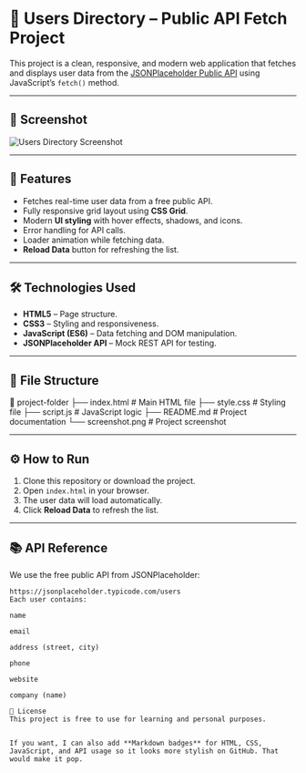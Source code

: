 # 📂 Users Directory – Public API Fetch Project

This project is a clean, responsive, and modern web application that fetches and displays user data from the [JSONPlaceholder Public API](https://jsonplaceholder.typicode.com/users) using JavaScript’s `fetch()` method.

---

## 📸 Screenshot

![Users Directory Screenshot](./188ddd0c-4127-4348-bb66-b1e389ede465.png)

---

## 🚀 Features

- Fetches real-time user data from a free public API.
- Fully responsive grid layout using **CSS Grid**.
- Modern **UI styling** with hover effects, shadows, and icons.
- Error handling for API calls.
- Loader animation while fetching data.
- **Reload Data** button for refreshing the list.

---

## 🛠️ Technologies Used

- **HTML5** – Page structure.
- **CSS3** – Styling and responsiveness.
- **JavaScript (ES6)** – Data fetching and DOM manipulation.
- **JSONPlaceholder API** – Mock REST API for testing.

---

## 📂 File Structure

📁 project-folder
├── index.html # Main HTML file
├── style.css # Styling file
├── script.js # JavaScript logic
├── README.md # Project documentation
└── screenshot.png # Project screenshot



---

## ⚙️ How to Run

1. Clone this repository or download the project.
2. Open `index.html` in your browser.
3. The user data will load automatically.
4. Click **Reload Data** to refresh the list.

---

## 📚 API Reference

We use the free public API from JSONPlaceholder:

```url
https://jsonplaceholder.typicode.com/users
Each user contains:

name

email

address (street, city)

phone

website

company (name)

📄 License
This project is free to use for learning and personal purposes.


If you want, I can also add **Markdown badges** for HTML, CSS, JavaScript, and API usage so it looks more stylish on GitHub. That would make it pop.

